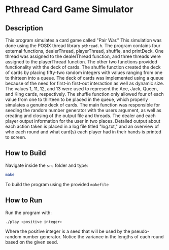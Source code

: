 # Pthread Card Game Simulator
## Description
This program simulates a card game called "Pair War." This simulation was done using the POSIX thread library `pthread.h`. The program contains four external functions, dealerThread, playerThread, shuffle, and printDeck. One thread was assigned to the dealerThread function, and three threads were assigned to the playerThread function. The other two functions provided functionality with the deck of cards. The shuffle function created the deck of cards by placing fifty-two random integers with values ranging from one to thirteen into a queue. The deck of cards was implemented using a queue because of the need for first-in first-out interaction as well as dynamic size. The values 1, 11, 12, and 13 were used to represent the Ace, Jack, Queen, and King cards, respectively. The shuffle function only allowed four of each value from one to thirteen to be placed in the queue, which properly simulates a genuine deck of cards. The main function was responsible for seeding the random number generator with the users argument, as well as creating and closing of the output file and threads. The dealer and each player output information for the user in two places. Detailed output about each action taken is placed in a log
file titled "log.txt," and an overview of who each round and what card(s) each player had in their hands is printed to screen. 

## How to Build
Navigate inside the `src` folder and type:
```bash
make
```
To build the program using the provided `makefile`

## How to Run
Run the program with:
```bash
./play <positive integer>
```
Where the positive integer is a seed that will be used by the pseudo-random number generator. Notice the variance in the lengths of each round based on the given seed.
